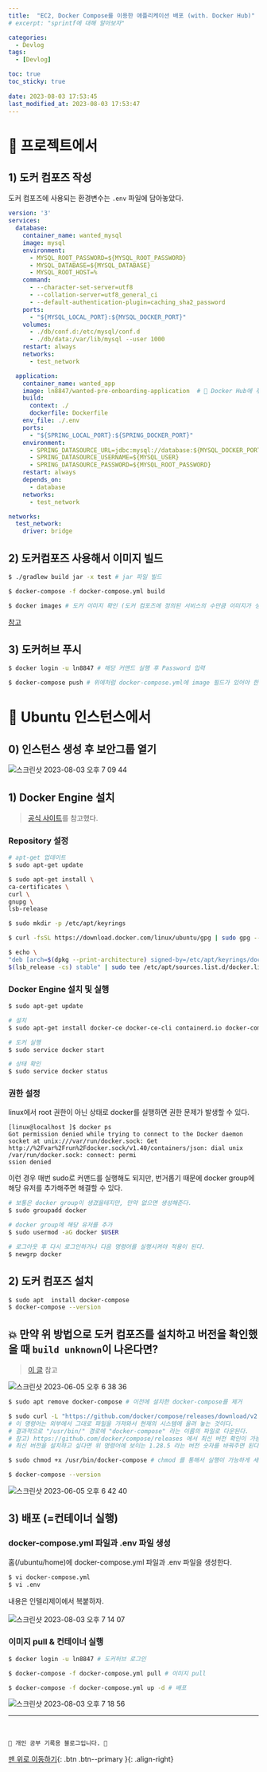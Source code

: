 ```yaml
---
title:  "EC2, Docker Compose를 이용한 애플리케이션 배포 (with. Docker Hub)"
# excerpt: "sprintf에 대해 알아보자"

categories:
  - Devlog
tags:
  - [Devlog]

toc: true
toc_sticky: true
 
date: 2023-08-03 17:53:45
last_modified_at: 2023-08-03 17:53:47
---
```


# 📌 프로젝트에서
<!-- ## 1) 이미지 빌드
```bash
$ ./gradlew build jar -x test # jar 파일 빌드

$ docker build -t ln8847/wanted-pre-onboarding-image . # 태그 lastest로 지정됨 # 맨 뒤 .은 [DockerFile위치]

$ docker images # 도커 이미지 확인 
```

## 2) Docker hub로 이미지 push
```bash
$ docker login -u ln8847 # 해당 커맨드 실행 후 Password 입력

$ docker push ln8847/wanted-pre-onboarding-image:latest
``` -->



## 1) 도커 컴포즈 작성
도커 컴포즈에 사용되는 환경변수는 `.env` 파일에 담아놓았다.

```yml
version: '3'
services:
  database:
    container_name: wanted_mysql
    image: mysql
    environment:
      - MYSQL_ROOT_PASSWORD=${MYSQL_ROOT_PASSWORD}
      - MYSQL_DATABASE=${MYSQL_DATABASE}
      - MYSQL_ROOT_HOST=%
    command:
      - --character-set-server=utf8
      - --collation-server=utf8_general_ci
      - --default-authentication-plugin=caching_sha2_password
    ports:
      - "${MYSQL_LOCAL_PORT}:${MYSQL_DOCKER_PORT}"
    volumes:
      - ./db/conf.d:/etc/mysql/conf.d
      - ./db/data:/var/lib/mysql --user 1000
    restart: always
    networks:
      - test_network

  application:
    container_name: wanted_app
    image: ln8847/wanted-pre-onboarding-application  # 🌟 Docker Hub에 푸시할 이미지 이름 !!
    build:
      context: ./
      dockerfile: Dockerfile
    env_file: ./.env
    ports:
      - "${SPRING_LOCAL_PORT}:${SPRING_DOCKER_PORT}"
    environment:
      - SPRING_DATASOURCE_URL=jdbc:mysql://database:${MYSQL_DOCKER_PORT}/${MYSQL_DATABASE}?serverTimezone=UTC&characterEncoding=UTF-8&useSSL=false&allowPublicKeyRetrieval=true
      - SPRING_DATASOURCE_USERNAME=${MYSQL_USER}
      - SPRING_DATASOURCE_PASSWORD=${MYSQL_ROOT_PASSWORD}
    restart: always
    depends_on:
      - database
    networks:
      - test_network

networks:
  test_network:
    driver: bridge
```


## 2) 도커컴포즈 사용해서 이미지 빌드 
```bash
$ ./gradlew build jar -x test # jar 파일 빌드

$ docker-compose -f docker-compose.yml build

$ docker images # 도커 이미지 확인 (도커 컴포즈에 정의된 서비스의 수만큼 이미지가 생성된다)
```

[참고](https://growupcoding.tistory.com/41)

## 3) 도커허브 푸시
```bash
$ docker login -u ln8847 # 해당 커맨드 실행 후 Password 입력

$ docker-compose push # 위에처럼 docker-compose.yml에 image 필드가 있어야 한다 !! 🌟
```




# 📌 Ubuntu 인스턴스에서

## 0) 인스턴스 생성 후 보안그룹 열기

![스크린샷 2023-08-03 오후 7 09 44](https://github.com/minju412/jenkins-test/assets/59405576/58040441-783d-4448-99a1-4afefdeeaf3d)

## 1) Docker Engine 설치
> [공식 사이트](https://docs.docker.com/engine/install/ubuntu/)를 참고했다.

### Repository 설정
```bash
# apt-get 업데이트
$ sudo apt-get update

$ sudo apt-get install \
ca-certificates \
curl \
gnupg \
lsb-release

$ sudo mkdir -p /etc/apt/keyrings

$ curl -fsSL https://download.docker.com/linux/ubuntu/gpg | sudo gpg --dearmor -o /etc/apt/keyrings/docker.gpg

$ echo \
"deb [arch=$(dpkg --print-architecture) signed-by=/etc/apt/keyrings/docker.gpg] https://download.docker.com/linux/ubuntu \
$(lsb_release -cs) stable" | sudo tee /etc/apt/sources.list.d/docker.list > /dev/null
```

### Docker Engine 설치 및 실행
```bash
$ sudo apt-get update

# 설치
$ sudo apt-get install docker-ce docker-ce-cli containerd.io docker-compose-plugin

# 도커 실행
$ sudo service docker start

# 상태 확인
$ sudo service docker status
```

### 권한 설정
linux에서 root 권한이 아닌 상태로 docker를 실행하면 권한 문제가 발생할 수 있다.
```
[linux@localhost ]$ docker ps
Got permission denied while trying to connect to the Docker daemon socket at unix:///var/run/docker.sock: Get http://%2Fvar%2Frun%2Fdocker.sock/v1.40/containers/json: dial unix /var/run/docker.sock: connect: permi
ssion denied
```
이런 경우 매번 sudo로 커맨드를 실행해도 되지만, 번거롭기 때문에 docker group에 해당 유저를 추가해주면 해결할 수 있다.<br>
```bash
# 보통은 docker group이 생겼을테지만, 만약 없으면 생성해준다.
$ sudo groupadd docker

# docker group에 해당 유저를 추가
$ sudo usermod -aG docker $USER

# 로그아웃 후 다시 로그인하거나 다음 명령어를 실행시켜야 적용이 된다.
$ newgrp docker
```


## 2) 도커 컴포즈 설치

```bash
$ sudo apt  install docker-compose
$ docker-compose --version
```

## 💥 만약 위 방법으로 도커 컴포즈를 설치하고 버전을 확인했을 때 `build unknown`이 나온다면?
> [이 글](https://velog.io/@dailylifecoding/ubuntu-20.04-docker-and-dockercompose-install) 참고

![스크린샷 2023-06-05 오후 6 38 36](https://github.com/minju412/jenkins-test/assets/59405576/706400d2-1be3-4fce-8d07-c469c58128a7)

```bash
$ sudo apt remove docker-compose # 이전에 설치한 docker-compose를 제거

$ sudo curl -L "https://github.com/docker/compose/releases/download/v2.5.0/docker-compose-$(uname -s)-$(uname -m)" -o /usr/bin/docker-compose
# 이 명령어는 외부에서 그대로 파일을 가져와서 현재의 시스템에 올려 놓는 것이다.
# 결과적으로 "/usr/bin/" 경로에 "docker-compose" 라는 이름의 파일로 다운된다.
# 참고) https://github.com/docker/compose/releases 에서 최신 버전 확인이 가능하다.
# 최신 버전을 설치하고 싶다면 위 명령어에 보이는 1.28.5 라는 버전 숫자를 바꿔주면 된다!

$ sudo chmod +x /usr/bin/docker-compose # chmod 를 통해서 실행이 가능하게 세팅

$ docker-compose --version
```
![스크린샷 2023-06-05 오후 6 42 40](https://github.com/minju412/jenkins-test/assets/59405576/ad5fa9b1-c856-4e0d-927e-21664f91821c)




## 3) 배포 (=컨테이너 실행)

### docker-compose.yml 파일과 .env 파일 생성
홈(/ubuntu/home)에 docker-compose.yml 파일과 .env 파일을 생성한다.
```bash
$ vi docker-compose.yml
$ vi .env
```
내용은 인텔리제이에서 복붙하자.<br><br>
![스크린샷 2023-08-03 오후 7 14 07](https://github.com/minju412/jenkins-test/assets/59405576/7bad0468-ec07-42f6-8af0-cd8b2c35ad18)


### 이미지 pull & 컨테이너 실행
```bash
$ docker login -u ln8847 # 도커허브 로그인

$ docker-compose -f docker-compose.yml pull # 이미지 pull

$ docker-compose -f docker-compose.yml up -d # 배포
```

![스크린샷 2023-08-03 오후 7 18 56](https://github.com/minju412/jenkins-test/assets/59405576/7a13dbed-d03d-4d9e-a7d4-ee9db3172938)


***
<br>


    💛 개인 공부 기록용 블로그입니다. 👻

[맨 위로 이동하기](#){: .btn .btn--primary }{: .align-right}
